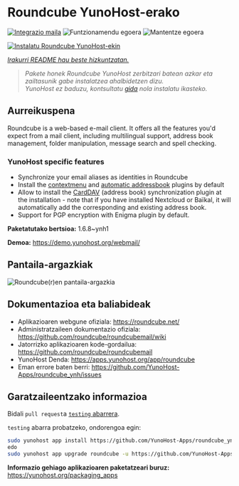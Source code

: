 <!--
Ohart ongi: README hau automatikoki sortu da <https://github.com/YunoHost/apps/tree/master/tools/readme_generator>ri esker
EZ editatu eskuz.
-->

# Roundcube YunoHost-erako

[![Integrazio maila](https://dash.yunohost.org/integration/roundcube.svg)](https://ci-apps.yunohost.org/ci/apps/roundcube/) ![Funtzionamendu egoera](https://ci-apps.yunohost.org/ci/badges/roundcube.status.svg) ![Mantentze egoera](https://ci-apps.yunohost.org/ci/badges/roundcube.maintain.svg)

[![Instalatu Roundcube YunoHost-ekin](https://install-app.yunohost.org/install-with-yunohost.svg)](https://install-app.yunohost.org/?app=roundcube)

*[Irakurri README hau beste hizkuntzatan.](./ALL_README.md)*

> *Pakete honek Roundcube YunoHost zerbitzari batean azkar eta zailtasunik gabe instalatzea ahalbidetzen dizu.*  
> *YunoHost ez baduzu, kontsultatu [gida](https://yunohost.org/install) nola instalatu ikasteko.*

## Aurreikuspena

Roundcube is a web-based e-mail client. It offers all the features you'd expect from a mail client, including multilingual support, address book management, folder manipulation, message search and spell checking.

### YunoHost specific features

- Synchronize your email aliases as identities in Roundcube
- Install the [contextmenu](https://packagist.org/packages/johndoh/contextmenu) and [automatic addressbook](https://packagist.org/packages/projectmyst/automatic_addressbook) plugins by default
- Allow to install the [CardDAV](https://packagist.org/packages/roundcube/carddav) (address book) synchronization plugin at the installation - note that if you have installed Nextcloud or Baïkal, it will automatically add the corresponding and existing address book.
- Support for PGP encryption with Enigma plugin by default.


**Paketatutako bertsioa:** 1.6.8~ynh1

**Demoa:** <https://demo.yunohost.org/webmail/>

## Pantaila-argazkiak

![Roundcube(r)en pantaila-argazkia](./doc/screenshots/screenshot.png)

## Dokumentazioa eta baliabideak

- Aplikazioaren webgune ofiziala: <https://roundcube.net/>
- Administratzaileen dokumentazio ofiziala: <https://github.com/roundcube/roundcubemail/wiki>
- Jatorrizko aplikazioaren kode-gordailua: <https://github.com/roundcube/roundcubemail>
- YunoHost Denda: <https://apps.yunohost.org/app/roundcube>
- Eman errore baten berri: <https://github.com/YunoHost-Apps/roundcube_ynh/issues>

## Garatzaileentzako informazioa

Bidali `pull request`a [`testing` abarrera](https://github.com/YunoHost-Apps/roundcube_ynh/tree/testing).

`testing` abarra probatzeko, ondorengoa egin:

```bash
sudo yunohost app install https://github.com/YunoHost-Apps/roundcube_ynh/tree/testing --debug
edo
sudo yunohost app upgrade roundcube -u https://github.com/YunoHost-Apps/roundcube_ynh/tree/testing --debug
```

**Informazio gehiago aplikazioaren paketatzeari buruz:** <https://yunohost.org/packaging_apps>
